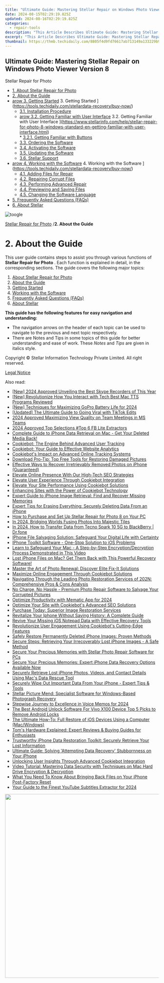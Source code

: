 ```yaml
---
title: "Ultimate Guide: Mastering Stellar Repair on Windows Photo Viewer Version 8"
date: 2024-08-15T02:29:19.825Z
updated: 2024-08-16T02:29:19.825Z
categories:
  - repair-tools
description: "This Article Describes Ultimate Guide: Mastering Stellar Repair on Windows Photo Viewer Version 8"
excerpt: "This Article Describes Ultimate Guide: Mastering Stellar Repair on Windows Photo Viewer Version 8"
thumbnail: https://thmb.techidaily.com/8805f4d9fd76617ab713149a133229b90048f9ca9cbe9183fec9ff8d375f357d.jpg
---
```


## Ultimate Guide: Mastering Stellar Repair on Windows Photo Viewer Version 8

Stellar Repair for Photo

* [1. About Stellar Repair for Photo](https://tools.techidaily.com/stellardata-recovery/buy-now/)
* [2. About the Guide](https://tools.techidaily.com/stellardata-recovery/buy-now/)
* [arow 3. Getting Started](https://www.stellarinfo.com/help/public/frontEnd/onlinehelp/images/arow.png) 3\. Getting Started ](https://tools.techidaily.com/stellardata-recovery/buy-now/)  
  * [3.1. Installation Procedure](https://tools.techidaily.com/stellardata-recovery/buy-now/)  
  * [arow 3.2. Getting Familiar with User Interface](https://www.stellarinfo.com/help/public/frontEnd/onlinehelp/images/arow.png) 3.2\. Getting Familiar with User Interface ](https://www.stellarinfo.com/help/stellar-repair-for-photo-8-windows-standard-en-getting-familiar-with-user-interface.html)  
         * [3.2.1. Getting Familiar with Buttons](https://tools.techidaily.com/stellardata-recovery/buy-now/)  
  * [3.3. Ordering the Software](https://tools.techidaily.com/stellardata-recovery/buy-now/)  
  * [3.4. Activating the Software](https://tools.techidaily.com/stellardata-recovery/buy-now/)  
  * [3.5. Updating the Software](https://tools.techidaily.com/stellardata-recovery/buy-now/)  
  * [3.6. Stellar Support](https://tools.techidaily.com/stellardata-recovery/buy-now/)
* [arow 4. Working with the Software](https://www.stellarinfo.com/help/public/frontEnd/onlinehelp/images/arow.png) 4\. Working with the Software ](https://tools.techidaily.com/stellardata-recovery/buy-now/)  
  * [4.1. Adding Files for Repair](https://tools.techidaily.com/stellardata-recovery/buy-now/)  
  * [4.2. Repairing Corrupt Files](https://tools.techidaily.com/stellardata-recovery/buy-now/)  
  * [4.3. Performing Advanced Repair](https://tools.techidaily.com/stellardata-recovery/buy-now/)  
  * [4.4. Previewing and Saving Files](https://tools.techidaily.com/stellardata-recovery/buy-now/)  
  * [4.5. Changing the Software Language](https://tools.techidaily.com/stellardata-recovery/buy-now/)
* [5. Frequently Asked Questions (FAQs)](https://www.stellarinfo.com/help/stellar-repair-for-photo-8-windows-standard-en-frequently-asked-questions-faqs-.html)
* [6. About Stellar](https://tools.techidaily.com/stellardata-recovery/buy-now/)

![toogle](https://www.stellarinfo.com/help/public/frontEnd/onlinehelp/images/toogle.png)

[Stellar Repair for Photo](https://tools.techidaily.com/stellardata-recovery/buy-now/) /**2\. About the Guide**

# **2\. About the Guide**

 This user guide contains steps to assist you through various functions of **Stellar Repair for Photo** . Each function is explained in detail, in the corresponding sections. The guide covers the following major topics:

1. [About Stellar Repair for Photo](https://tools.techidaily.com/stellardata-recovery/buy-now/)
2. [About the Guide](https://tools.techidaily.com/stellardata-recovery/buy-now/)
3. [Getting Started](https://tools.techidaily.com/stellardata-recovery/buy-now/)
4. [Working with the Software](https://tools.techidaily.com/stellardata-recovery/buy-now/)
5. [Frequently Asked Questions (FAQs)](https://www.stellarinfo.com/help/stellar-repair-for-photo-8-windows-standard-en-frequently-asked-questions-faqs-.html)
6. [About Stellar](https://tools.techidaily.com/stellardata-recovery/buy-now/)

 **This guide has the following features for easy navigation and understanding:**

* The navigation arrows on the header of each topic can be used to navigate to the previous and next topic respectively.
* There are Notes and Tips in some topics of this guide for better understanding and ease of work. These _Notes_ and _Tips_ are given in italics style.

 Copyright © Stellar Information Technology Private Limited. All right reserved.

[Legal Notice](https://tools.techidaily.com/stellardata-recovery/buy-now/)

<ins class="adsbygoogle"
     style="display:block"
     data-ad-format="autorelaxed"
     data-ad-client="ca-pub-7571918770474297"
     data-ad-slot="1223367746"></ins>



<ins class="adsbygoogle"
     style="display:block"
     data-ad-client="ca-pub-7571918770474297"
     data-ad-slot="8358498916"
     data-ad-format="auto"
     data-full-width-responsive="true"></ins>

<span class="atpl-alsoreadstyle">Also read:</span>
<div><ul>
<li><a href="https://digital-screen-recording.techidaily.com/new-2024-approved-unveiling-the-best-skype-recorders-of-this-year/"><u>[New] 2024 Approved  Unveiling the Best Skype Recorders of This Year</u></a></li>
<li><a href="https://extra-skills.techidaily.com/new-revolutionize-how-you-interact-with-tech-best-mac-tts-programs-reviewed/"><u>[New] Revolutionize How You Interact with Tech  Best Mac TTS Programs Reviewed</u></a></li>
<li><a href="https://article-files.techidaily.com/new-techniques-for-maximizing-gopro-battery-life-for-2024/"><u>[New] Techniques for Maximizing GoPro Battery Life for 2024</u></a></li>
<li><a href="https://tiktok-video-recordings.techidaily.com/updated-the-ultimate-guide-to-going-viral-with-tiktok-edits/"><u>[Updated] The Ultimate Guide to Going Viral with TikTok Edits</u></a></li>
<li><a href="https://extra-guidance.techidaily.com/2024-approved-maximizing-view-quality-on-team-meetings-in-ms-teams/"><u>2024 Approved  Maximizing View Quality on Team Meetings in MS Teams</u></a></li>
<li><a href="https://facebook-clips.techidaily.com/2024-approved-top-selections-top-6-fb-lite-extractors/"><u>2024 Approved  Top Selections  #Top 6 FB Lite Extractors</u></a></li>
<li><a href="https://data-safeguard.techidaily.com/complete-guide-to-iphone-data-retrieval-on-mac-get-your-deleted-media-back/"><u>Complete Guide to iPhone Data Retrieval on Mac - Get Your Deleted Media Back!</u></a></li>
<li><a href="https://data-safeguard.techidaily.com/cookiebot-the-engine-behind-advanced-user-tracking/"><u>Cookiebot: The Engine Behind Advanced User Tracking</u></a></li>
<li><a href="https://data-safeguard.techidaily.com/cookiebot-your-guide-to-effective-website-analytics/"><u>Cookiebot: Your Guide to Effective Website Analytics</u></a></li>
<li><a href="https://data-safeguard.techidaily.com/cookiebots-impact-on-advanced-online-tracking-systems/"><u>Cookiebot's Impact on Advanced Online Tracking Systems</u></a></li>
<li><a href="https://data-safeguard.techidaily.com/download-pro-tip-top-free-tools-for-restoring-damaged-pictures/"><u>Download Pro-Tip: Top Free Tools for Restoring Damaged Pictures</u></a></li>
<li><a href="https://data-safeguard.techidaily.com/effective-ways-to-recover-irretrievably-removed-photos-on-iphone-guaranteed/"><u>Effective Ways to Recover Irretrievably Removed Photos on iPhone (Guaranteed)</u></a></li>
<li><a href="https://data-safeguard.techidaily.com/elevate-online-presence-with-our-high-tech-seo-strategies/"><u>Elevate Online Presence With Our High-Tech SEO Strategies</u></a></li>
<li><a href="https://data-safeguard.techidaily.com/elevate-user-experience-through-cookiebot-integration/"><u>Elevate User Experience Through Cookiebot Integration</u></a></li>
<li><a href="https://data-safeguard.techidaily.com/elevate-your-site-performance-using-cookiebot-solutions/"><u>Elevate Your Site Performance Using Cookiebot Solutions</u></a></li>
<li><a href="https://data-safeguard.techidaily.com/enhancing-sites-with-the-power-of-cookiebot-technology/"><u>Enhancing Sites with the Power of Cookiebot Technology</u></a></li>
<li><a href="https://data-safeguard.techidaily.com/expert-guide-to-iphone-image-retrieval-find-and-recover-missing-memories/"><u>Expert Guide to iPhone Image Retrieval: Find and Recover Missing Memories</u></a></li>
<li><a href="https://data-safeguard.techidaily.com/expert-tips-for-erasing-everything-securely-deleting-data-from-an-iphone/"><u>Expert Tips for Erasing Everything: Securely Deleting Data From an iPhone</u></a></li>
<li><a href="https://data-safeguard.techidaily.com/how-to-purchase-and-set-up-stellar-repair-for-photo-8-on-your-pc/"><u>How to Purchase and Set Up Stellar Repair for Photo 8 on Your PC</u></a></li>
<li><a href="https://extra-information.techidaily.com/in-2024-bridging-worlds-fusing-photos-into-majestic-tiles/"><u>In 2024, Bridging Worlds  Fusing Photos Into Majestic Tiles</u></a></li>
<li><a href="https://android-transfer.techidaily.com/in-2024-how-to-transfer-data-from-tecno-spark-10-5g-to-blackberry-drfone-by-drfone-transfer-from-android-transfer-from-android/"><u>In 2024, How to Transfer Data from Tecno Spark 10 5G to BlackBerry | Dr.fone</u></a></li>
<li><a href="https://data-safeguard.techidaily.com/iphone-file-salvaging-solution-safeguard-your-digital-life-with-certainty/"><u>IPhone File Salvaging Solution: Safeguard Your Digital Life with Certainty</u></a></li>
<li><a href="https://data-safeguard.techidaily.com/iphone-toolkit-software-one-stop-solution-to-ios-problems/"><u>IPhone Toolkit Software - One-Stop Solution to iOS Problems</u></a></li>
<li><a href="https://data-safeguard.techidaily.com/learn-to-safeguard-your-mac-a-step-by-step-encryptiondecryption-process-demonstrated-in-this-video/"><u>Learn to Safeguard Your Mac - A Step-by-Step Encryption/Decryption Process Demonstrated in This Video</u></a></li>
<li><a href="https://data-safeguard.techidaily.com/lost-iphone-files-on-mac-get-them-back-with-this-powerful-recovery-software/"><u>Lost iPhone Files on Mac? Get Them Back with This Powerful Recovery Software!</u></a></li>
<li><a href="https://data-safeguard.techidaily.com/master-the-art-of-photo-renewal-discover-elite-fix-it-solutions/"><u>Master the Art of Photo Renewal: Discover Elite Fix-It Solutions</u></a></li>
<li><a href="https://data-safeguard.techidaily.com/maximize-online-engagement-through-cookiebot-solutions/"><u>Maximize Online Engagement Through Cookiebot Solutions</u></a></li>
<li><a href="https://data-safeguard.techidaily.com/navigating-through-the-leading-photo-restoration-services-of-202n-comprehensive-pros-and-cons-analysis/"><u>Navigating Through the Leading Photo Restoration Services of 202N: Comprehensive Pros & Cons Analysis</u></a></li>
<li><a href="https://data-safeguard.techidaily.com/no-charge-no-hassle-premium-photo-repair-software-to-salvage-your-corrupted-pictures/"><u>No Charge, No Hassle - Premium Photo Repair Software to Salvage Your Corrupted Pictures</u></a></li>
<li><a href="https://extra-support.techidaily.com/optimize-productivity-with-mematic-app-for-2024/"><u>Optimize Productivity with Mematic App for 2024</u></a></li>
<li><a href="https://data-safeguard.techidaily.com/optimize-your-site-with-cookiebots-advanced-seo-solutions/"><u>Optimize Your Site with Cookiebot's Advanced SEO Solutions</u></a></li>
<li><a href="https://data-safeguard.techidaily.com/purchase-today-superior-image-restoration-services/"><u>Purchase Today: Superior Image Restoration Services</u></a></li>
<li><a href="https://data-safeguard.techidaily.com/revitalize-your-iphone-without-saving-history-a-complete-guide/"><u>Revitalize Your Iphone Without Saving History: A Complete Guide</u></a></li>
<li><a href="https://data-safeguard.techidaily.com/revive-your-missing-ios-notepad-data-with-effective-recovery-tools/"><u>Revive Your Missing iOS Notepad Data with Effective Recovery Tools</u></a></li>
<li><a href="https://data-safeguard.techidaily.com/revolutionize-user-engagement-using-cookiebots-cutting-edge-features/"><u>Revolutionize User Engagement Using Cookiebot's Cutting-Edge Features</u></a></li>
<li><a href="https://data-safeguard.techidaily.com/safely-restore-permanently-deleted-iphone-images-proven-methods/"><u>Safely Restore Permanently Deleted iPhone Images: Proven Methods</u></a></li>
<li><a href="https://data-safeguard.techidaily.com/secure-steps-retrieving-your-irrecoverably-lost-iphone-images-a-safe-method/"><u>Secure Steps: Retrieving Your Irrecoverably Lost iPhone Images - A Safe Method</u></a></li>
<li><a href="https://data-safeguard.techidaily.com/secure-your-precious-memories-with-stellar-photo-repair-software-for-pcs/"><u>Secure Your Precious Memories with Stellar Photo Repair Software for PCs</u></a></li>
<li><a href="https://data-safeguard.techidaily.com/secure-your-precious-memories-expert-iphone-data-recovery-options-available-now/"><u>Secure Your Precious Memories: Expert iPhone Data Recovery Options Available Now</u></a></li>
<li><a href="https://data-safeguard.techidaily.com/securely-retrieve-lost-iphone-photos-videos-and-contact-details-using-macs-data-rescue-tool/"><u>Securely Retrieve Lost iPhone Photos, Videos, and Contact Details Using Mac's Data Rescue Tool</u></a></li>
<li><a href="https://data-safeguard.techidaily.com/securely-wipe-out-important-data-from-your-iphone-expert-tips-and-tools/"><u>Securely Wipe Out Important Data From Your iPhone - Expert Tips & Tools</u></a></li>
<li><a href="https://data-safeguard.techidaily.com/stellar-picture-mend-specialist-software-for-windows-based-photograph-recovery/"><u>Stellar Picture Mend: Specialist Software for Windows-Based Photograph Recovery</u></a></li>
<li><a href="https://extra-approaches.techidaily.com/stepwise-journey-to-excellence-in-voice-memos-for-2024/"><u>Stepwise Journey to Excellence in Voice Memos for 2024</u></a></li>
<li><a href="https://sim-unlock.techidaily.com/the-best-android-unlock-software-for-vivo-x100-device-top-5-picks-to-remove-android-locks-by-drfone-android/"><u>The Best Android Unlock Software For Vivo X100 Device Top 5 Picks to Remove Android Locks</u></a></li>
<li><a href="https://data-safeguard.techidaily.com/the-ultimate-how-to-full-restore-of-ios-devices-using-a-computer-macwindows/"><u>The Ultimate How-To: Full Restore of iOS Devices Using a Computer (Mac/Windows)</u></a></li>
<li><a href="https://android-frp.techidaily.com/toms-hardware-explained-expert-reviews-and-buying-guides-for-enthusiasts/"><u>Tom's Hardware Explained: Expert Reviews & Buying Guides for Enthusiasts</u></a></li>
<li><a href="https://data-safeguard.techidaily.com/trustworthy-iphone-data-restoration-toolkit-securely-retrieve-your-lost-information/"><u>Trustworthy iPhone Data Restoration Toolkit: Securely Retrieve Your Lost Information</u></a></li>
<li><a href="https://data-safeguard.techidaily.com/ultimate-guide-solving-attempting-data-recovery-stubbornness-on-your-iphone/"><u>Ultimate Guide: Solving 'Attempting Data Recovery' Stubbornness on Your iPhone</u></a></li>
<li><a href="https://data-safeguard.techidaily.com/unlocking-user-insights-through-advanced-cookiebot-integration/"><u>Unlocking User Insights Through Advanced Cookiebot Integration</u></a></li>
<li><a href="https://data-safeguard.techidaily.com/video-tutorial-mastering-data-security-with-techniques-on-mac-hard-drive-encryption-and-decryption/"><u>Video Tutorial: Mastering Data Security with Techniques on Mac Hard Drive Encryption & Decryption</u></a></li>
<li><a href="https://data-safeguard.techidaily.com/what-you-need-to-know-about-bringing-back-files-on-your-iphone-post-factory-reset/"><u>What You Need To Know About Bringing Back Files on Your iPhone Post-Factory Reset</u></a></li>
<li><a href="https://youtube-blog.techidaily.com/guide-to-the-finest-youtube-subtitles-extractor-for-2024/"><u>Your Guide to the Finest YouTube Subtitles Extractor for 2024</u></a></li>
</ul></div>

<!-- affiliate ads begin -->
<a href="https://uperfect.sjv.io/c/5597632/1246754/15155" target="_top" id="1246754"><img src="//a.impactradius-go.com/display-ad/15155-1246754" border="0" alt="" width="600" height="600"/></a><img height="0" width="0" src="https://imp.pxf.io/i/5597632/1246754/15155" style="position:absolute;visibility:hidden;" border="0" />
<!-- affiliate ads end -->